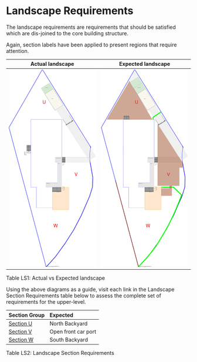 # Landscape Requirements

The landscape requirements are requirements that should be satisfied which are dis-joined to the core building structure.

Again, section labels have been applied to present regions that require attention.

|Actual landscape|Expected landscape|
|:---:|:---:|
|![AS-IS landscape diagram](Landscape-AS-IS.svg)|![TO-BE landscape diagram](Landscape-TO-BE.svg)|

Table LS1: Actual vs Expected landscape

Using the above diagrams as a guide, visit each link in the Landscape Section Requirements table below to assess the complete set of requirements for the upper-level.

|Section Group|Expected|
|:---|:---|
|[Section U](./section-U-requirements.md)|North Backyard|
|[Section V](./section-V-requirements.md)|Open front car port|
|[Section W](./section-W-requirements.md)|South Backyard|

Table LS2: Landscape Section Requirements
